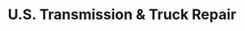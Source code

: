 ---
title: "U.S. Transmission & Truck Repair"
url: /portland/u-s-transmission-and-truck-repair/
shop: car repair
---